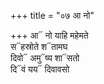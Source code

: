 +++
title = "०७ आ नो"

+++
आ᳓ नो याहि महेमते  
स᳓हस्रोते श᳓तामघ  
दिवो᳓ अमु᳓ष्य शा᳓सतो  
दि᳓वं यय᳓ दिवावसो